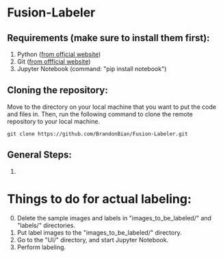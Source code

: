 # Fusion-Labeler

## Requirements (make sure to install them first):
1. Python ([from official website](https://www.python.org/downloads/))
2. Git ([from offficial website](https://git-scm.com/downloads))
3. Jupyter Notebook (command: "pip install notebook")

## Cloning the repository:
Move to the directory on your local machine that you want to put the code and files in.
Then, run the following command to clone the remote repository to your local machine.
```
git clone https://github.com/BrandonBian/Fusion-Labeler.git
```

## General Steps:
1. 


# Things to do for actual labeling:
0. Delete the sample images and labels in "images_to_be_labeled/" and "labels/" directories.
1. Put label images to the "images_to_be_labeled/" directory.
2. Go to the "UI/" directory, and start Jupyter Notebook.
3. Perform labeling.
